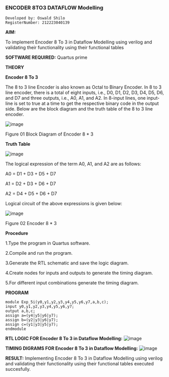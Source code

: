 ### ENCODER 8TO3 DATAFLOW Modelling
```
Developed by: Oswald Shilo
RegisterNumber: 212223040139
```
**AIM:**

To implement  Encoder 8 To 3 in Dataflow Modelling using verilog and validating their functionality using their functional tables

**SOFTWARE REQUIRED:**
Quartus prime

**THEORY**

**Encoder 8 To 3**

The 8 to 3 line Encoder is also known as Octal to Binary Encoder. In 8 to 3 line encoder, there is a total of eight inputs, i.e., D0, D1, D2, D3, D4, D5, D6, and D7 and three outputs, i.e., A0, A1, and A2. In 8-input lines, one input-line is set to true at a time to get the respective binary code in the output side. Below are the block diagram and the truth table of the 8 to 3 line encoder.

![image](https://github.com/naavaneetha/ENCODER8TO3DATAFLOW/assets/154305477/0bc242c1-eb9e-4c47-afe5-30428470efc3)

Figure 01  Block Diagram of Encoder 8 * 3

**Truth Table**

![image](https://github.com/naavaneetha/ENCODER8TO3DATAFLOW/assets/154305477/35496b14-ae6e-4cd1-9abd-d6736b576575)

The logical expression of the term A0, A1, and A2 are as follows:

A0 = D1 + D3 + D5 + D7

A1 = D2 + D3 + D6 + D7

A2 = D4 + D5 + D6 + D7

Logical circuit of the above expressions is given below:

![image](https://github.com/naavaneetha/ENCODER8TO3DATAFLOW/assets/154305477/95acaee6-c873-4c75-89eb-ef09fb158053)

Figure 02  Encoder 8 * 3

**Procedure**

1.Type the program in Quartus software.

2.Compile and run the program.

3.Generate the RTL schematic and save the logic diagram.

4.Create nodes for inputs and outputs to generate the timing diagram.

5.For different input combinations generate the timing diagram.

**PROGRAM**


```
module Exp_5i(y0,y1,y2,y3,y4,y5,y6,y7,a,b,c);
input y0,y1,y2,y3,y4,y5,y6,y7;
output a,b,c;
assign a=(y4|y5|y6|y7);
assign b=(y2|y3|y6|y7);
assign c=(y1|y3|y5|y7);
endmodule
```

**RTL LOGIC FOR Encoder 8 To 3 in Dataflow Modelling:**
![image](https://github.com/user-attachments/assets/adf62272-7fa4-4ea2-9f5b-e8243fbadeb4)


**TIMING DIGRAMS FOR Encoder 8 To 3 in Dataflow Modelling:**
![image](https://github.com/user-attachments/assets/7216e808-04a9-44da-9c7d-a5f8063c06e6)


**RESULT:**
Implementing Encoder 8 To 3 in Dataflow Modelling using verilog and validating their functionality using their functional tables executed succesfully.




